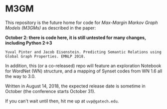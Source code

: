 # M3GM
This repository is the future home for code for *Max-Margin Markov Graph Models (M3GMs)* as described in the paper:

**October 2: there is code here, it is still untested for many changes, including Python 2->3**

```
Yuval Pinter and Jacob Eisenstein. Predicting Semantic Relations using Global Graph Properties. EMNLP 2018.
```

In addition, this (or a co-released) repo will feature an exploration Notebook for WordNet (WN) structure, and a mapping of Synset codes from WN 1.6 all the way to 3.0.

Written in August 14, 2018, the expected release date is sometime in October (the conference starts October 31).

If you can't wait until then, hit me up at `uvp@gatech.edu`.
